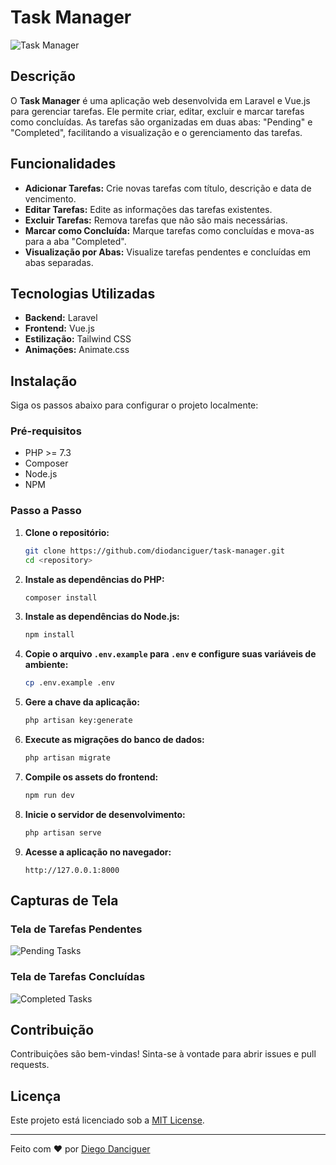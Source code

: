 # Task Manager

![Task Manager](https://via.placeholder.com/800x400.png?text=Task+Manager)

## Descrição

O **Task Manager** é uma aplicação web desenvolvida em Laravel e Vue.js para gerenciar tarefas. Ele permite criar, editar, excluir e marcar tarefas como concluídas. As tarefas são organizadas em duas abas: "Pending" e "Completed", facilitando a visualização e o gerenciamento das tarefas.

## Funcionalidades

- **Adicionar Tarefas:** Crie novas tarefas com título, descrição e data de vencimento.
- **Editar Tarefas:** Edite as informações das tarefas existentes.
- **Excluir Tarefas:** Remova tarefas que não são mais necessárias.
- **Marcar como Concluída:** Marque tarefas como concluídas e mova-as para a aba "Completed".
- **Visualização por Abas:** Visualize tarefas pendentes e concluídas em abas separadas.

## Tecnologias Utilizadas

- **Backend:** Laravel
- **Frontend:** Vue.js
- **Estilização:** Tailwind CSS
- **Animações:** Animate.css

## Instalação

Siga os passos abaixo para configurar o projeto localmente:

### Pré-requisitos

- PHP >= 7.3
- Composer
- Node.js
- NPM

### Passo a Passo

1. **Clone o repositório:**

    ```bash
    git clone https://github.com/diodanciguer/task-manager.git
    cd <repository>
    ```

2. **Instale as dependências do PHP:**

    ```bash
    composer install
    ```

3. **Instale as dependências do Node.js:**

    ```bash
    npm install
    ```

4. **Copie o arquivo `.env.example` para `.env` e configure suas variáveis de ambiente:**

    ```bash
    cp .env.example .env
    ```

5. **Gere a chave da aplicação:**

    ```bash
    php artisan key:generate
    ```

6. **Execute as migrações do banco de dados:**

    ```bash
    php artisan migrate
    ```

7. **Compile os assets do frontend:**

    ```bash
    npm run dev
    ```

8. **Inicie o servidor de desenvolvimento:**

    ```bash
    php artisan serve
    ```

9. **Acesse a aplicação no navegador:**

    ```
    http://127.0.0.1:8000
    ```

## Capturas de Tela

### Tela de Tarefas Pendentes

![Pending Tasks](https://via.placeholder.com/800x400.png?text=Pending+Tasks)

### Tela de Tarefas Concluídas

![Completed Tasks](https://via.placeholder.com/800x400.png?text=Completed+Tasks)

## Contribuição

Contribuições são bem-vindas! Sinta-se à vontade para abrir issues e pull requests.

## Licença

Este projeto está licenciado sob a [MIT License](LICENSE).

---

Feito com ❤️ por [Diego Danciguer](https://github.com/diegodanciguer)
